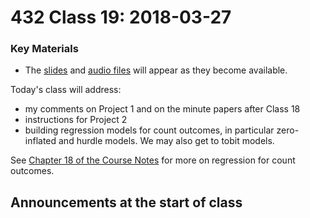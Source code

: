 # 432 Class 19: 2018-03-27

### Key Materials

- The [slides](https://github.com/THOMASELOVE/432-2018/tree/master/slides/class19) and [audio files](https://github.com/THOMASELOVE/432-2018/tree/master/slides/class19) will appear as they become available.

Today's class will address:

- my comments on Project 1 and on the minute papers after Class 18
- instructions for Project 2
- building regression models for count outcomes, in particular zero-inflated and hurdle models. We may also get to tobit models.

See [Chapter 18 of the Course Notes](https://thomaselove.github.io/432-notes/modeling-a-count-outcome-in-ohio-smart.html#where-to-read-this-chapter-1) for more on regression for count outcomes.

## Announcements at the start of class

